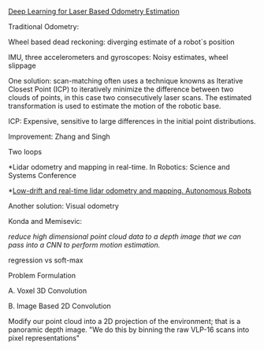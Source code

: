 [Deep Learning for Laser Based Odometry Estimation](http://juxi.net/workshop/deep-learning-rss-2016/papers/Nicolai%20-%20Deep%20Learning%20Lidar%20Odometry.pdf)


Traditional Odometry:

Wheel based dead reckoning: diverging estimate of a robot`s position

IMU, three accelerometers and gyroscopes: Noisy estimates, wheel slippage

One solution:  scan-matching often uses a technique knowns as Iterative Closest Point (ICP) to iteratively minimize the difference between two clouds
of points, in this case two consecutively laser scans. The estimated transformation is used to estimate the motion of the robotic base.

ICP: Expensive, sensitive to large differences in the initial point distributions. 

Improvement: Zhang and Singh 

  Two loops

 *Lidar odometry and mapping in real-time. In Robotics: Science and Systems Conference

 *[Low-drift and real-time lidar odometry and mapping. Autonomous Robots](http://www.frc.ri.cmu.edu/~jizhang03/Publications/AURO_2017_2.pdf)

Another solution: Visual odometry

  Konda and Memisevic:

  _reduce high dimensional point cloud data to a depth image that we can pass into a CNN to perform motion estimation._

  regression vs soft-max

Problem Formulation

A. Voxel 3D Convolution

B. Image Based 2D Convolution
  
  Modify our point cloud into a 2D projection of the environment; that is a panoramic depth image. "We do this by binning the raw VLP-16 scans into pixel representations"
